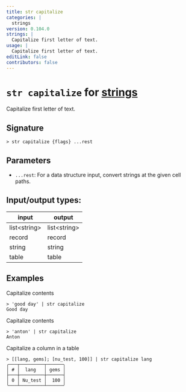 ```yaml
---
title: str capitalize
categories: |
  strings
version: 0.104.0
strings: |
  Capitalize first letter of text.
usage: |
  Capitalize first letter of text.
editLink: false
contributors: false
---
```

<!-- This file is automatically generated. Please edit the command in https://github.com/nushell/nushell instead. -->

# `str capitalize` for [strings](/commands/categories/strings.md)

<div class='command-title'>Capitalize first letter of text.</div>

## Signature

```> str capitalize {flags} ...rest```

## Parameters

 -  `...rest`: For a data structure input, convert strings at the given cell paths.


## Input/output types:

| input        | output       |
| ------------ | ------------ |
| list\<string\> | list\<string\> |
| record       | record       |
| string       | string       |
| table        | table        |
## Examples

Capitalize contents
```nu
> 'good day' | str capitalize
Good day
```

Capitalize contents
```nu
> 'anton' | str capitalize
Anton
```

Capitalize a column in a table
```nu
> [[lang, gems]; [nu_test, 100]] | str capitalize lang
╭───┬─────────┬──────╮
│ # │  lang   │ gems │
├───┼─────────┼──────┤
│ 0 │ Nu_test │  100 │
╰───┴─────────┴──────╯

```
